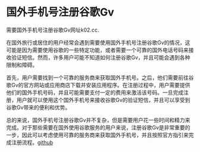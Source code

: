 # 国外手机号注册谷歌Gv

需要国外手机号注册谷歌Gv网址k02.cc. 

在国外旅行或居住的用户经常会遇到需要使用国外手机号注册谷歌Gv的情况，这可能是因为需要使用谷歌的一些特定功能，或者需要一个可靠的国外电话号码来接收验证短信。然而，许多用户可能不知道如何注册谷歌Gv，并且可能会遇到各种限制和障碍。

首先，用户需要找到一个可靠的服务商来获取国外手机号。之后，他们需要前往谷歌Gv的官方网站或应用商店下载并安装应用程序。在注册过程中，用户需要提供他们的国外手机号码，并且可能需要支付一定的费用来激活该号码。一旦完成注册，用户就可以使用这个国外手机号来接收谷歌Gv的验证短信，并且可以享受到谷歌Gv带来的便利和优势。

总的来说，国外手机号注册谷歌Gv并不复杂，但是需要用户花一些时间和精力来完成。对于那些需要在国外使用谷歌服务的用户来说，注册谷歌Gv是非常重要的一步，因此可以考虑使用可靠的服务商来获取国外手机号，并且按照官方指引来完成注册流程。[github](https://github.com)